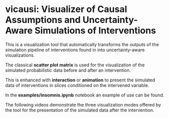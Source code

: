 # vicausi: Visualizer of Causal Assumptions and Uncertainty-Aware Simulations of Interventions

This is a visualization tool that automatically transforms the outputs of the simulation pipeline of interventions found in <url>  into uncertainty-aware visualizations.
    
The classical **scatter plot matrix** is used for the visualization of the simulated probabilistic data before and after an intervention. 
    
This is enhanced with **interaction** or **animation** to present the simulated data of interventions in slices conditioned on the intervened variable.

In the **examples/insomnis.ipynb** notebook an example of use can be found.
    
The following videos demonstrate the three visualization modes offered by the tool for the presentation of the simulated data after the intervention.